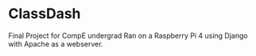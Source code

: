 # ClassDash
Final Project for CompE undergrad
Ran on a Raspberry Pi 4 using Django with Apache as a webserver.  
